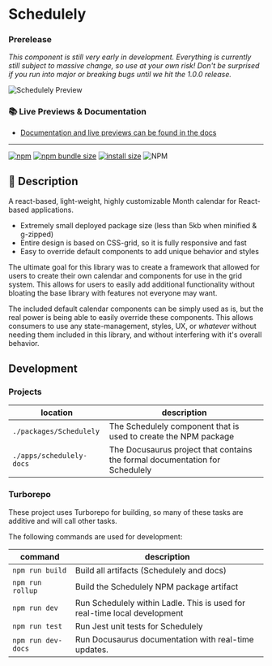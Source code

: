 # Schedulely

### Prerelease

_This component is still very early in development. Everything is currently still subject to massive change, so use at your own risk! Don't be surprised if you run into major or breaking bugs until we hit the 1.0.0 release._

![Schedulely Preview](https://github.com/bruceharrison1984/Schedulely/blob/main/assets/preview.png?raw=true 'Schedulely Preview')

### 📚 Live Previews & Documentation

- [Documentation and live previews can be found in the docs](https://bruceharrison1984.github.io/Schedulely/)

---

[![npm](https://img.shields.io/npm/v/schedulely)](https://www.npmjs.com/package/schedulely) [![npm bundle size](https://img.shields.io/bundlephobia/minzip/schedulely)](https://bundlephobia.com/package/schedulely) [![install size](https://packagephobia.com/badge?p=schedulely)](https://packagephobia.com/result?p=schedulely) ![NPM](https://img.shields.io/npm/l/schedulely?color=blue)

## 📃 Description

A react-based, light-weight, highly customizable Month calendar for React-based applications.

- Extremely small deployed package size (less than 5kb when minified & g-zipped)
- Entire design is based on CSS-grid, so it is fully responsive and fast
- Easy to override default components to add unique behavior and styles

The ultimate goal for this library was to create a framework that allowed for users to create their own calendar and components for use in the grid system. This allows for users to easily add additional functionality without bloating the base library with features not everyone may want.

The included default calendar components can be simply used as is, but the real power is being able to easily override these components. This allows consumers to use any state-management, styles, UX, or _whatever_ without needing them included in this library, and without interfering with it's overall behavior.

## Development

### Projects

| location                 | description                                                                  |
| ------------------------ | ---------------------------------------------------------------------------- |
| `./packages/Schedulely`  | The Schedulely component that is used to create the NPM package              |
| `./apps/schedulely-docs` | The Docusaurus project that contains the formal documentation for Schedulely |

### Turborepo

These project uses Turborepo for building, so many of these tasks are additive and will call other tasks.

The following commands are used for development:

| command            | description                                                               |
| ------------------ | ------------------------------------------------------------------------- |
| `npm run build`    | Build all artifacts (Schedulely and docs)                                 |
| `npm run rollup`   | Build the Schedulely NPM package artifact                                 |
| `npm run dev`      | Run Schedulely within Ladle. This is used for real-time local development |
| `npm run test`     | Run Jest unit tests for Schedulely                                        |
| `npm run dev-docs` | Run Docusaurus documentation with real-time updates.                      |
